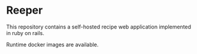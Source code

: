 # Reeper

This repository contains a self-hosted recipe web application implemented in ruby on rails. 

Runtime docker images are available. 
